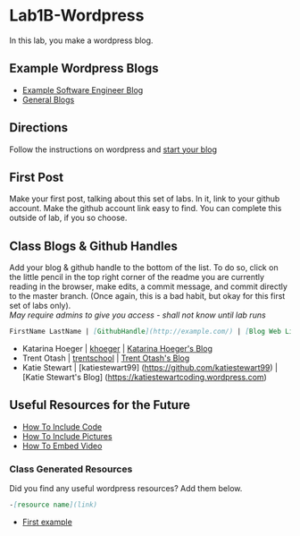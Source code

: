 # Lab1B-Wordpress
In this lab, you make a wordpress blog.

## Example Wordpress Blogs
- [Example Software Engineer Blog](https://shannoncrabill.com/blog/)
- [General Blogs](https://colorlib.com/wp/blogs-using-wordpress/)

## Directions
Follow the instructions on wordpress and [start your blog](https://wordpress.com/create-blog/)

## First Post
Make your first post, talking about this set of labs. 
In it, link to your github account. 
Make the github account link easy to find. 
You can complete this outside of lab, if you so choose. 

## Class Blogs & Github Handles
Add your blog & github handle to the bottom of the list. 
To do so, click on the little pencil in the top right corner of the readme you are currently reading in the browser, make edits, a commit message, and commit directly to the master branch. (Once again, this is a bad habit, but okay for this first set of labs only).  
*May require admins to give you access - shall not know until lab runs*
```markdown
FirstName LastName | [GithubHandle](http://example.com/) | [Blog Web Link](http://example.com/)
```
- Katarina Hoeger | [khoeger](https://github.com/khoeger) | [Katarina Hoeger's Blog](https://www.katarinahoeger.com/blog/)
- Trent Otash | [trentschool](https://github.com/trentschool) | [Trent Otash's Blog](https://trentotash.wordpress.com/)
- Katie Stewart | [katiestewart99] (https://github.com/katiestewart99) | [Katie Stewart's Blog] (https://katiestewartcoding.wordpress.com)

## Useful Resources for the Future
- [How To Include Code](https://www.wpbeginner.com/wp-tutorials/how-to-easily-display-code-on-your-wordpress-site/)
- [How To Include Pictures]( https://wordpress.org/support/article/inserting-images-into-posts-and-pages/)
- [How To Embed Video](https://www.wpbeginner.com/beginners-guide/how-to-easily-embed-videos-in-wordpress-blog-posts/)

### Class Generated Resources
Did you find any useful wordpress resources?
Add them below. 
```markdown
-[resource name](link)
```
- [First example](http://example.com/)
